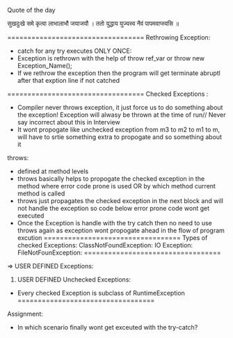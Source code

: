 Quote of the day

सुखदुःखे समे कृत्वा लाभालाभौ जयाजयौ । ततो युद्धाय युज्यस्व नैवं पापमवाप्स्यसि ॥

==================================
Rethrowing Exception:
- catch for any try executes ONLY ONCE:
- Exception is rethrown with the help of throw ref_var or throw new Exception_Name();
- If we rethrow the exception then the program will get terminate abruptl after that exption line if not catched

==================================
Checked Exceptions :
- Compiler never throws exception, it just force us to do something about the exception! Exception will alwasy be thrown at the time of run// Never say incorrect about this in Interview
- It wont propogate like unchecked exception from m3 to m2 to m1 to m, will have to srtie something extra to propogate and so something about it 

throws:
- defined at method levels
- throws basically helps to propogate the checked exception in the method where error code prone is used OR by which method current method is called
- throws just propagates the checked exception in the next block and will not handle the exception so code below error prone code wont get executed 
- Once the Exception is handle with the try catch then no need to use throws again as exception wont propogate ahead in the flow of program excution
==================================
Types of checked Exceptions:
ClassNotFoundException:
IO Exception:
FileNotFounException:
==================================

=> USER DEFINED Exceptions:
1. USER DEFINED Unchecked Exceptions:
- Every checked Exception is subclass of RuntimeException
==================================

Assignment:
- In which scenario finally wont get exceuted with the try-catch?